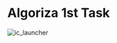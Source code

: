 # Algoriza 1st Task

![ic_launcher](https://user-images.githubusercontent.com/101954795/177343406-22f1174d-1b8c-4f41-8f3e-8a4ce3bb7066.png)
